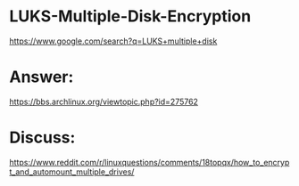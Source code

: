 # LUKS-Multiple-Disk-Encryption
https://www.google.com/search?q=LUKS+multiple+disk

# Answer:
https://bbs.archlinux.org/viewtopic.php?id=275762

# Discuss:
https://www.reddit.com/r/linuxquestions/comments/18topqx/how_to_encrypt_and_automount_multiple_drives/
